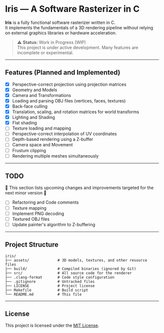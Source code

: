 # Iris — A Software Rasterizer in C

**Iris** is a fully functional software rasterizer written in C.  
It implements the fundamentals of a 3D rendering pipeline without relying on external graphics libraries or hardware acceleration.

> ⚠️ **Status:** Work in Progress (WIP)  
> This project is under active development. Many features are incomplete or experimental.

---

## Features (Planned and Implemented)

- [x] Perspective-correct projection using projection matrices
- [x] Geometry and Models
- [x] Camera and Transformations
- [x] Loading and parsing OBJ files (vertices, faces, textures)
- [x] Back-face culling
- [x] Translation, scaling, and rotation matrices for world transforms
- [x] Lighting and Shading
- [x] Flat shading
- [ ] Texture loading and mapping
- [ ] Perspective-correct interpolation of UV coordinates
- [ ] Depth-based rendering using a Z-buffer
- [ ] Camera space and Movement
- [ ] Frustum clipping
- [ ] Rendering multiple meshes simultaneously

---

## TODO

🚧 This section lists upcoming changes and improvements targeted for the next minor version 🚧

- [ ] Refactoring and Code comments
- [ ] Texture mapping
- [ ] Implement PNG decoding
- [ ] Textured OBJ files
- [ ] Update painter's algorithm to Z-buffering

---

## Project Structure

```
iris/
├── assets/             # 3D models, textures, and other resource files
├── build/              # Compiled binaries (ignored by Git)
├── src/                # All source code for the renderer
├── .clang-format       # Code style configuration
├── .gitignore          # Untracked files
├── LICENSE             # Project license
├── Makefile            # Build script
└── README.md           # This file
```

---

## License

This project is licensed under the [MIT License](LICENSE).
